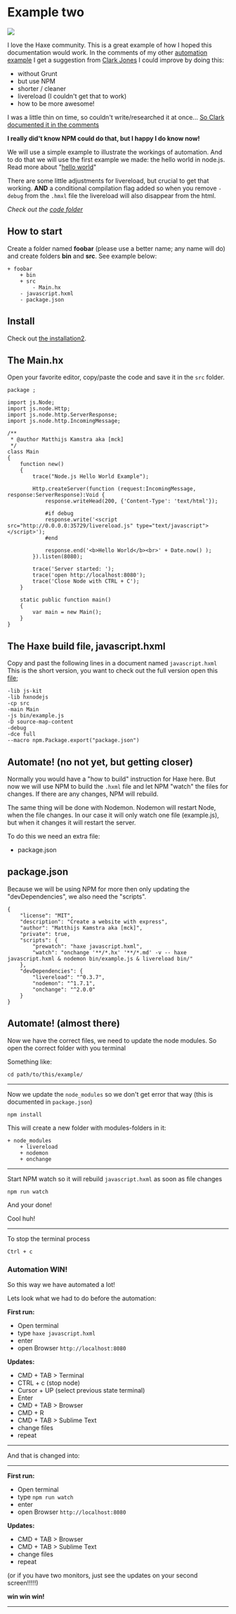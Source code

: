 # Example two

![](https://www.npmjs.com/static/images/npm-logo.svg)

I love the Haxe community. This is a great example of how I hoped this documentation would work.
In the comments of my other [automation example](example.md) I get a suggestion from [Clark Jones](https://disqus.com/home/discussion/haxeandnodejs/haxe_and_nodejs_91/#comment-2291149693) I could improve by doing this:

- without Grunt
- but use NPM
- shorter / cleaner
- livereload (I couldn't get that to work)
- how to be more awesome!


I was a little thin on time, so couldn't write/researched it at once... [So Clark documented it in the comments](https://disqus.com/home/discussion/haxeandnodejs/haxe_and_nodejs_91/#comment-2292315372)

**I really did't know NPM could do that, but I happy I do know now!**

We will use a simple example to illustrate the workings of automation.
And to do that we will use the first example we made: the hello world in node.js.
Read more about "[hello world](../00helloworld/about.md)"

There are some little adjustments for livereload, but crucial to get that working.
**AND** a conditional compilation flag added so when you remove `-debug` from the `.hmxl` file the livereload will also disappear from the html.


_Check out the [code folder](https://github.com/MatthijsKamstra/haxenode/tree/master/11automation/code2)_

## How to start

Create a folder named **foobar** (please use a better name; any name will do) and create folders **bin** and **src**.
See example below:

```
+ foobar
	+ bin
	+ src
		- Main.hx
	- javascript.hxml
	- package.json
```


## Install

Check out [the installation2](installation2.md).


## The Main.hx

Open your favorite editor, copy/paste the code and save it in the `src` folder.

```
package ;

import js.Node;
import js.node.Http;
import js.node.http.ServerResponse;
import js.node.http.IncomingMessage;

/**
 * @author Matthijs Kamstra aka [mck]
 */
class Main
{
	function new()
	{
		trace("Node.js Hello World Example");

		Http.createServer(function (request:IncomingMessage, response:ServerResponse):Void {
			response.writeHead(200, {'Content-Type': 'text/html'});

			#if debug
			response.write('<script src="http://0.0.0.0:35729/livereload.js" type="text/javascript"></script>');
			#end

			response.end('<b>Hello World</b><br>' + Date.now() );
		}).listen(8080);

		trace('Server started: ');
		trace('open http://localhost:8080');
		trace('Close Node with CTRL + C');
	}

	static public function main()
	{
		var main = new Main();
	}
}

```


## The Haxe build file, javascript.hxml

Copy and past the following lines in a document named `javascript.hxml`
This is the short version, you want to check out the full version open this [file](/code2/javascript.hxml);

```
-lib js-kit
-lib hxnodejs
-cp src
-main Main
-js bin/example.js
-D source-map-content
-debug
-dce full
--macro npm.Package.export("package.json")
```



## Automate! (no not yet, but getting closer)

Normally you would have a "how to build" instruction for Haxe here.
But now we will use NPM to build the `.hxml` file and let NPM "watch" the files for changes.
If there are any changes, NPM will rebuild.

The same thing will be done with Nodemon.
Nodemon will restart Node, when the file changes.
In our case it will only watch one file (example.js), but when it changes it will restart the server.

To do this we need an extra file:

- package.json

## package.json

Because we will be using NPM for more then only updating the "devDependencies", we also need the "scripts".

```
{
	"license": "MIT",
	"description": "Create a website with express",
	"author": "Matthijs Kamstra aka [mck]",
	"private": true,
	"scripts": {
		"prewatch": "haxe javascript.hxml",
		"watch": "onchange '**/*.hx' '**/*.md' -v -- haxe javascript.hxml & nodemon bin/example.js & livereload bin/"
  	},
  	"devDependencies": {
		"livereload": "^0.3.7",
		"nodemon": "^1.7.1",
		"onchange": "^2.0.0"
  	}
}

```


## Automate! (almost there)

Now we have the correct files, we need to update the node modules.
So open the correct folder with you terminal

Something like:

```
cd path/to/this/example/
```

----

Now we update the `node_modules` so we don't get error that way (this is documented in `package.json`)

```
npm install
```

This will create a new folder with modules-folders in it:

```
+ node_modules
	+ livereload
	+ nodemon
	+ onchange

```

----


Start NPM watch so it will rebuild `javascript.hxml` as soon as file changes

```
npm run watch
```

And your done!


Cool huh!

----

To stop the terminal process

```
Ctrl + c
```



### Automation WIN!

So this way we have automated a lot!

Lets look what we had to do before the automation:


**First run:**

- Open terminal
- type `haxe javascript.hxml`
- enter
- open Browser `http://localhost:8080`

**Updates:**

- CMD + TAB > Terminal
- CTRL + c (stop node)
- Cursor + UP (select previous state terminal)
- Enter
- CMD + TAB > Browser
- CMD + R
- CMD + TAB > Sublime Text
- change files
- repeat

----

And that is changed into:

----

**First run:**

- Open terminal
- type `npm run watch`
- enter
- open Browser `http://localhost:8080`

**Updates:**

- CMD + TAB > Browser
- CMD + TAB > Sublime Text
- change files
- repeat


(or if you have two monitors, just see the updates on your second screen!!!!!)


**win win win!**


-----
